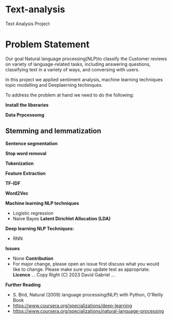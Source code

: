 # Text-analysis
Text Analysis Project 

# **Problem Statement**

Our goal Natural language processing(NLP)to classify the Customer reviews on variety of language-related tasks, including answering questions, classifying text in a variety of ways, and conversing with users.

In this project we applied sentiment analysis, machine learning techniques topic modelling and Deeplaerning techinques.

To address the problem at hand we need to do the following:

**Install the liberaries**


**Data Prpcessomg**



**Stemming and lemmatization**
-


**Sentence segmentation**


**Stop word removal**


**Tokenization**



**Feature Extraction**




**TF-IDF**


**Word2Vec**


**Machine learning NLP techniques**
 - Logistic regression
 - Naive Bayes
**Latent Dirichlet Allocation (LDA)**

**Deep learning NLP Techniques:**  
   - RNN
   
**Issues**
  - None
**Contribution**
   -  For major change, please open an issue first discuss what you would like to change. Please make sure you update test as appropriate.
**Licence**
...
Copy Right (C) 2023 David Gabriel
...

**Further Reading**
  - S. Bird, Natural (2009) language processing(NLP) with Python, O'Reilly Book
  - https://www.coursera.org/specializations/deep-learning
  - https://www.coursera.org/specializations/natural-language-processing
